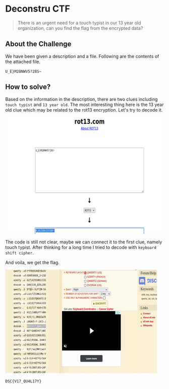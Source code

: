 # Deconstru CTF
> There is an urgent need for a touch typist in our 13 year old organization, can you find the flag from the encrypted data?

## About the Challenge
We have been given a description and a file. Following are the contents of the attached file.
```
U_E}M28NWV5?28S~
```

## How to solve?
Based on the information in the description, there are two clues including `touch typist` and `13 year old`. The most interesting thing here is the 13 year old clue which may be related to the rot13 encryption. Let's try to decode it.

![img1](images/img1.png)

The code is still not clear, maybe we can connect it to the first clue, namely touch typist. After thinking for a long time I tried to decode with `keyboard shift cipher`. 

And voila, we get the flag.

![flag](images/flag.png)

```
DSC{V17_QU4L17Y}
```
